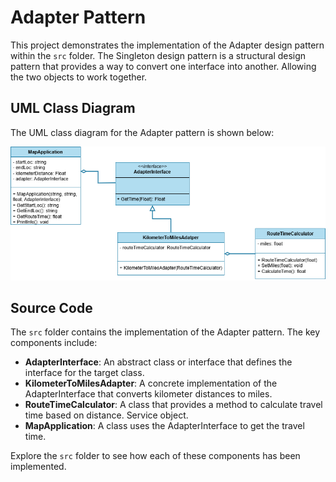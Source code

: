  # Adapter Pattern

This project demonstrates the implementation of the Adapter design pattern within the `src` folder. 
The Singleton design pattern is a structural design pattern that provides a way to convert one interface into another. Allowing the two objects to work together.

## UML Class Diagram

The UML class diagram for the Adapter pattern is shown below:

![UML Class Diagram](../adapter/documentation/adapter.drawio.png)

## Source Code

The `src` folder contains the implementation of the Adapter pattern. The key components include:

- **AdapterInterface**: An abstract class or interface that defines the interface for the target class.
- **KilometerToMilesAdapter**: A concrete implementation of the AdapterInterface that converts kilometer distances to miles.
- **RouteTimeCalculator**: A class that provides a method to calculate travel time based on distance. Service object.
- **MapApplication**: A class uses the AdapterInterface to get the travel time.

Explore the `src` folder to see how each of these components has been implemented.
